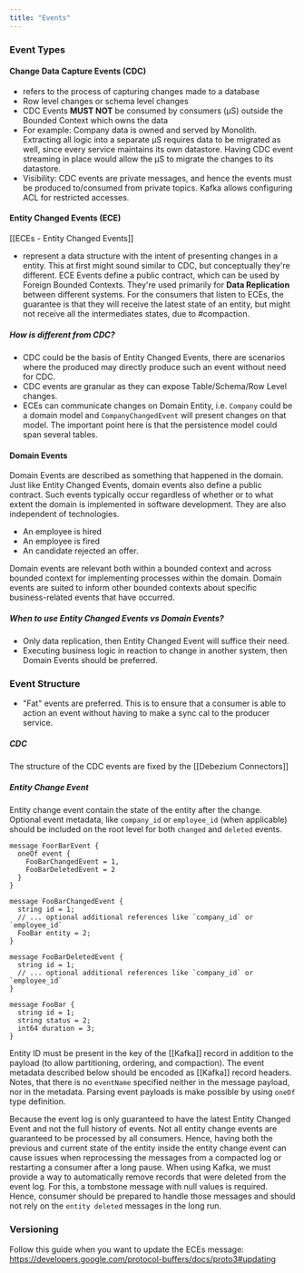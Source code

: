 ```yaml
---
title: "Events"
---
```


### Event Types

#### Change Data Capture Events (CDC)
- refers to the process of capturing changes made to a database
- Row level changes or schema level changes
- CDC Events **MUST NOT** be consumed by consumers (µS) outside the Bounded Context which owns the data
- For example: Company data is owned and served by Monolith. Extracting all logic into a separate µS requires data to be migrated as well, since every service maintains its own datastore. Having CDC event streaming in place would allow the µS to migrate the changes to its datastore.
- Visibility: CDC events are private messages, and hence the events must be produced to/consumed from private topics. Kafka allows configuring ACL for restricted accesses.
#### Entity Changed Events (ECE)
[[ECEs - Entity Changed Events]]
- represent a data structure with the intent of presenting changes in a entity. This at first might sound similar to CDC, but conceptually they're different. ECE  Events define a public contract, which can be used by Foreign Bounded Contexts. They're used primarily for **Data Replication** between different systems. For the consumers that listen to ECEs, the guarantee is that they will receive the latest state of an entity, but might not receive all the intermediates states, due to #compaction.

##### How is different from CDC?
- CDC could be the basis of Entity Changed Events, there are scenarios where the produced may directly produce such an event without need for CDC.
- CDC events are granular as they can expose Table/Schema/Row Level changes.
- ECEs can communicate changes on Domain Entity, i.e. `Company` could be a domain model and `CompanyChangedEvent` will present changes on that model. The important point here is that the persistence model could span several tables.

#### Domain Events
Domain Events are described as something that happened in the domain. Just like Entity Changed Events, domain events also define a public contract. Such events typically occur regardless of whether or to what extent the domain is implemented in software development. They are also independent of technologies.
- An employee is hired
- An employee is fired
- An candidate rejected an offer.

Domain events are relevant both within a bounded context and across bounded context for implementing processes within the domain. Domain events are suited to inform other bounded contexts about specific business-related events that have occurred.

##### When to use Entity Changed Events vs Domain Events?
 - Only data replication, then Entity Changed Event will suffice their need.
 - Executing business logic in reaction to change in another system, then Domain Events should be preferred.

### Event Structure

- "Fat" events are preferred. This is to ensure that a consumer is able to action an event without having to make a sync cal to the producer service.
##### CDC
The structure of the CDC events are fixed by the [[Debezium Connectors]]
##### Entity Change Event
Entity change event contain the state of the entity after the change. Optional event metadata, like `company_id` or `employee_id` (when applicable) should be included on the root level for both `changed` and `deleted` events.

```
message FoorBarEvent {
  oneOf event {
    FooBarChangedEvent = 1,
    FooBarDeletedEvent = 2
  }
}

message FooBarChangedEvent {
  string id = 1;
  // ... optional additional references like `company_id` or `employee_id`
  FooBar entity = 2;
}

message FooBarDeletedEvent {
  string id = 1;
  // ... optional additional references like `company_id` or `employee_id`
}

message FooBar {
  string id = 1;
  string status = 2;
  int64 duration = 3;
}
```

Entity ID must be present in the key of the [[Kafka]] record in addition to the payload (to allow partitioning, ordering, and compaction). The event metadata described below should be encoded as [[Kafka]] record headers. Notes, that there is no `eventName` specified neither in the message payload, nor in the metadata. Parsing event payloads is make possible by using `oneOf` type definition.

Because the event log is only guaranteed to have the latest Entity Changed Event and not the full history of events. Not all entity change events are guaranteed to be processed by all consumers. Hence, having both the previous and current state of the entity inside the entity change event can cause issues when reprocessing the messages from a compacted log or restarting a consumer after a long pause.
When using Kafka, we must provide a way to automatically remove records that were deleted from the event log. For this, a tombstone message with null values is required. Hence, consumer should be prepared to handle those messages and should not rely on the `entity deleted` messages in the long run.

### Versioning
Follow this guide when you want to update the ECEs message: https://developers.google.com/protocol-buffers/docs/proto3#updating
